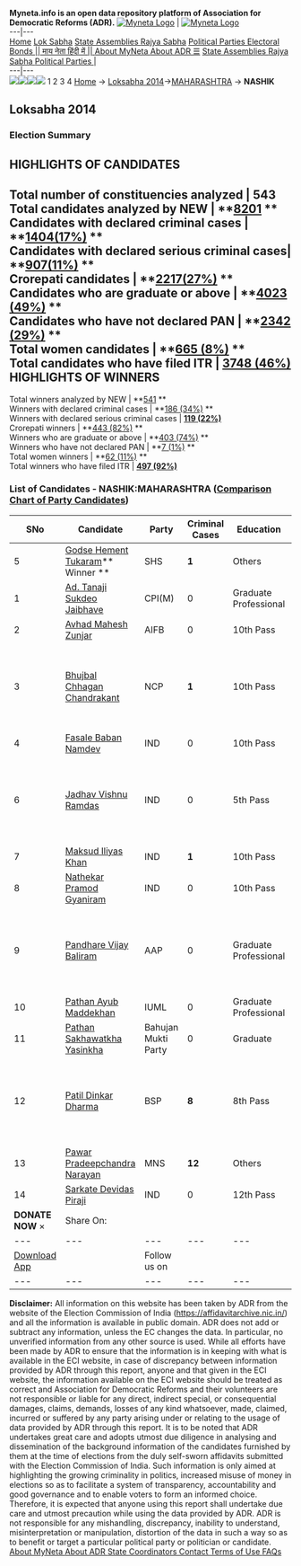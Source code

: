 **Myneta.info is an open data repository platform of Association for Democratic Reforms (ADR).**
[![Myneta Logo](https://www.myneta.info/lib/img/myneta-logo.png)](https://www.myneta.info/) | [![Myneta Logo](https://www.myneta.info/lib/img/adr-logo.png)](https://adrindia.org)  
---|---  
[Home](https://www.myneta.info/) [Lok Sabha](https://www.myneta.info/#ls "Lok Sabha") [ State Assemblies ](https://www.myneta.info/#sa "State Assemblies") [Rajya Sabha](https://www.myneta.info/#rs "Rajya Sabha") [Political Parties ](https://www.myneta.info/party "Political Parties") [ Electoral Bonds ](https://www.myneta.info/electoral_bonds "Electoral Bonds") [ || माय नेता हिंदी में || ](https://translate.google.co.in/translate?prev=hp&hl=en&js=y&u=www.myneta.info&sl=en&tl=hi&history_state0=) [ About MyNeta ](https://adrindia.org/content/about-myneta) [ About ADR ](https://adrindia.org/about-adr/who-we-are) [☰](javascript:void\(0\))
[ State Assemblies ](https://www.myneta.info/#sa "State Assemblies") [ Rajya Sabha ](https://www.myneta.info/#rs "Rajya Sabha") [ Political Parties ](https://www.myneta.info/party "Political Parties")
|   
---|---  
![](https://www.myneta.info/lib/img/banner/banner-1.png)![](https://www.myneta.info/lib/img/banner/banner-2.png)![](https://www.myneta.info/lib/img/banner/banner-3.png)![](https://www.myneta.info/lib/img/banner/banner-4.png)
1  2  3  4 
[Home](https://www.myneta.info/) → [Loksabha 2014](https://www.myneta.info/ls2014/)→[MAHARASHTRA](https://www.myneta.info/ls2014/index.php?action=show_constituencies&state_id=13) → **NASHIK**
### 
## Loksabha 2014
###  Election Summary 
HIGHLIGHTS OF CANDIDATES  
---  
Total number of constituencies analyzed |  543   
Total candidates analyzed by NEW | **[8201](https://www.myneta.info/ls2014/index.php?action=summary&subAction=candidates_analyzed&sort=candidate#summary) **  
Candidates with declared criminal cases | **[1404(17%)](https://www.myneta.info/ls2014/index.php?action=summary&subAction=crime&sort=candidate#summary) **  
Candidates with declared serious criminal cases| **[907(11%)](https://www.myneta.info/ls2014/index.php?action=summary&subAction=serious_crime&sort=candidate#summary) **  
Crorepati candidates | **[2217(27%)](https://www.myneta.info/ls2014/index.php?action=summary&subAction=crorepati&sort=candidate#summary) **  
Candidates who are graduate or above | **[4023 (49%)](https://www.myneta.info/ls2014/index.php?action=summary&subAction=education&sort=candidate#summary) **  
Candidates who have not declared PAN | **[2342 (29%)](https://www.myneta.info/ls2014/index.php?action=summary&subAction=without_pan&sort=candidate#summary) **  
Total women candidates | **[665 (8%)](https://www.myneta.info/ls2014/index.php?action=summary&subAction=women_candidate&sort=candidate#summary) **  
Total candidates who have filed ITR | [**3748 (46%)**](https://www.myneta.info/ls2014/index.php?action=summary&subAction=filed_itr&sort=candidate#summary)  
HIGHLIGHTS OF WINNERS  
---  
Total winners analyzed by NEW | **[541](https://www.myneta.info/ls2014/index.php?action=summary&subAction=winner_analyzed&sort=candidate#summary) **  
Winners with declared criminal cases | **[186 (34%)](https://www.myneta.info/ls2014/index.php?action=summary&subAction=winner_crime&sort=candidate#summary) **  
Winners with declared serious criminal cases | **[119 (22%)](https://www.myneta.info/ls2014/index.php?action=summary&subAction=winner_serious_crime&sort=candidate#summary)**  
Crorepati winners | **[443 (82%)](https://www.myneta.info/ls2014/index.php?action=summary&subAction=winner_crorepati&sort=candidate#summary) **  
Winners who are graduate or above | **[403 (74%)](https://www.myneta.info/ls2014/index.php?action=summary&subAction=winner_education&sort=candidate#summary) **  
Winners who have not declared PAN | **[7 (1%)](https://www.myneta.info/ls2014/index.php?action=summary&subAction=winner_without_pan&sort=candidate#summary) **  
Total women winners | **[62 (11%)](https://www.myneta.info/ls2014/index.php?action=summary&subAction=winner_women&sort=candidate#summary) **  
Total winners who have filed ITR | [**497 (92%)**](https://www.myneta.info/ls2014/index.php?action=summary&subAction=winner_filed_itr&sort=candidate#summary)  
### List of Candidates - NASHIK:MAHARASHTRA ([Comparison Chart of Party Candidates](https://www.myneta.info/ls2014/comparisonchart.php?constituency_id=209))
SNo | Candidate| Party| Criminal Cases| Education| Age| Total Assets| Liabilities  
---|---|---|---|---|---|---|---  
5  | [Godse Hement Tukaram](https://www.myneta.info/ls2014/candidate.php?candidate_id=5961)** Winner ** | SHS | **1** | Others| 43 | Rs 8,36,28,253 ~ 8 Crore+ | Rs 2,35,59,648 ~ 2 Crore+  
1  | [Ad. Tanaji Sukdeo Jaibhave](https://www.myneta.info/ls2014/candidate.php?candidate_id=5957) | CPI(M) | 0 | Graduate Professional| 52 | Rs 72,79,479 ~ 72 Lacs+ | Rs 23,69,620 ~ 23 Lacs+  
2  | [Avhad Mahesh Zunjar](https://www.myneta.info/ls2014/candidate.php?candidate_id=5956) | AIFB | 0 | 10th Pass| 43 | Nil | Rs 0 ~   
3  | [Bhujbal Chhagan Chandrakant](https://www.myneta.info/ls2014/candidate.php?candidate_id=5960) | NCP | **1** | 10th Pass| 66 | ![](https://myneta.info/image_v2.php?myneta_folder=ls2014&candidate_id=5960&col=ta) | ![](https://myneta.info/image_v2.php?myneta_folder=ls2014&candidate_id=5960&col=lia)  
4  | [Fasale Baban Namdev](https://www.myneta.info/ls2014/candidate.php?candidate_id=5971) | IND | 0 | 10th Pass| 29 | Rs 1,01,000 ~ 1 Lacs+ | Rs 0 ~   
6  | [Jadhav Vishnu Ramdas](https://www.myneta.info/ls2014/candidate.php?candidate_id=5964) | IND | 0 | 5th Pass| 32 | ![](https://myneta.info/image_v2.php?myneta_folder=ls2014&candidate_id=5964&col=ta) | ![](https://myneta.info/image_v2.php?myneta_folder=ls2014&candidate_id=5964&col=lia)  
7  | [Maksud Iliyas Khan](https://www.myneta.info/ls2014/candidate.php?candidate_id=5970) | IND | **1** | 10th Pass| 38 | Rs 1,34,285 ~ 1 Lacs+ | Rs 5,30,000 ~ 5 Lacs+  
8  | [Nathekar Pramod Gyaniram](https://www.myneta.info/ls2014/candidate.php?candidate_id=5969) | IND | 0 | 10th Pass| 48 | Rs 2,53,000 ~ 2 Lacs+ | Rs 96,000 ~ 96 Thou+  
9  | [Pandhare Vijay Baliram](https://www.myneta.info/ls2014/candidate.php?candidate_id=5958) | AAP | 0 | Graduate Professional| 58 | ![](https://myneta.info/image_v2.php?myneta_folder=ls2014&candidate_id=5958&col=ta) | ![](https://myneta.info/image_v2.php?myneta_folder=ls2014&candidate_id=5958&col=lia)  
10  | [Pathan Ayub Maddekhan](https://www.myneta.info/ls2014/candidate.php?candidate_id=5976) | IUML | 0 | Graduate Professional| 45 | Rs 28,42,358 ~ 28 Lacs+ | Rs 84,885 ~ 84 Thou+  
11  | [Pathan Sakhawatkha Yasinkha](https://www.myneta.info/ls2014/candidate.php?candidate_id=5966) | Bahujan Mukti Party | 0 | Graduate| 63 | Rs 36,10,000 ~ 36 Lacs+ | Rs 3,25,000 ~ 3 Lacs+  
12  | [Patil Dinkar Dharma](https://www.myneta.info/ls2014/candidate.php?candidate_id=5955) | BSP | **8** | 8th Pass| 53 | ![](https://myneta.info/image_v2.php?myneta_folder=ls2014&candidate_id=5955&col=ta) | ![](https://myneta.info/image_v2.php?myneta_folder=ls2014&candidate_id=5955&col=lia)  
13  | [Pawar Pradeepchandra Narayan](https://www.myneta.info/ls2014/candidate.php?candidate_id=5962) | MNS | **12** | Others| 49 | Rs 33,51,23,791 ~ 33 Crore+ | Rs 3,80,08,797 ~ 3 Crore+  
14  | [Sarkate Devidas Piraji](https://www.myneta.info/ls2014/candidate.php?candidate_id=5954) | IND | 0 | 12th Pass| 38 | Rs 57,301 ~ 57 Thou+ | Rs 0 ~   
|  **DONATE NOW** × |  Share On:  | [](https://api.whatsapp.com/send?text=https%3A%2F%2Fmyneta.info%2Fpunjab2022%2Findex.php%3Faction%3Dshow_constituencies%26state_id%3D19) | [](https://www.facebook.com/sharer/sharer.php?u=https%3A%2F%2Fmyneta.info%2Fpunjab2022%2Findex.php%3Faction%3Dshow_constituencies%26state_id%3D19) | [](https://twitter.com/share?url=https%3A%2F%2Fmyneta.info%2Fpunjab2022%2Findex.php%3Faction%3Dshow_constituencies%26state_id%3D19)  
---|---|---|---|---  
| [ Download App ](https://play.google.com/store/apps/details?id=com.webrosoft.myneta1&pcampaignid=pcampaignidMKT-Other-global-all-co-prtnr-py-PartBadge-Mar2515-1) | [](https://play.google.com/store/apps/details?id=com.webrosoft.myneta1&pcampaignid=pcampaignidMKT-Other-global-all-co-prtnr-py-PartBadge-Mar2515-1) |  Follow us on  | [](https://www.facebook.com/adrindia.org/) | [](https://twitter.com/adrspeaks) | [](https://groups.google.com/g/national-election-watch?hl=en&pli=1) | [](https://www.instagram.com/adrspeaks/) | [](https://www.youtube.com/user/adrspeaks) | [](https://sharechat.com/profile/adrspeaks)  
---|---|---|---|---|---|---|---|---  
**Disclaimer:** All information on this website has been taken by ADR from the website of the Election Commission of India (https://affidavitarchive.nic.in/) and all the information is available in public domain. ADR does not add or subtract any information, unless the EC changes the data. In particular, no unverified information from any other source is used. While all efforts have been made by ADR to ensure that the information is in keeping with what is available in the ECI website, in case of discrepancy between information provided by ADR through this report, anyone and that given in the ECI website, the information available on the ECI website should be treated as correct and Association for Democratic Reforms and their volunteers are not responsible or liable for any direct, indirect special, or consequential damages, claims, demands, losses of any kind whatsoever, made, claimed, incurred or suffered by any party arising under or relating to the usage of data provided by ADR through this report. It is to be noted that ADR undertakes great care and adopts utmost due diligence in analysing and dissemination of the background information of the candidates furnished by them at the time of elections from the duly self-sworn affidavits submitted with the Election Commission of India. Such information is only aimed at highlighting the growing criminality in politics, increased misuse of money in elections so as to facilitate a system of transparency, accountability and good governance and to enable voters to form an informed choice. Therefore, it is expected that anyone using this report shall undertake due care and utmost precaution while using the data provided by ADR. ADR is not responsible for any mishandling, discrepancy, inability to understand, misinterpretation or manipulation, distortion of the data in such a way so as to benefit or target a particular political party or politician or candidate. 
[ About MyNeta ](https://adrindia.org/content/about-myneta) [ About ADR ](https://adrindia.org/about-adr/who-we-are) [ State Coordinators ](https://adrindia.org/about-adr/state-coordinators) [ Contact ](https://adrindia.org/contact-us) [ Terms of Use ](https://adrindia.org/content/adr-terms-use) [ FAQs ](https://adrindia.org/content/faqs)
